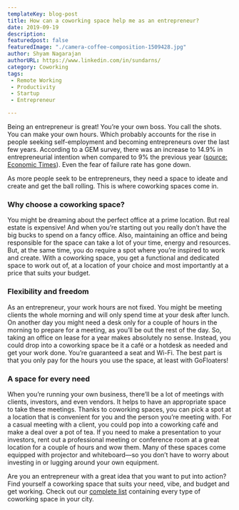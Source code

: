 ```yaml
---
templateKey: blog-post
title: How can a coworking space help me as an entrepreneur?
date: 2019-09-19
description:
featuredpost: false
featuredImage: "./camera-coffee-composition-1509428.jpg"
author: Shyam Nagarajan
authorURL: https://www.linkedin.com/in/sundarns/
category: Coworking
tags:
 - Remote Working
 - Productivity
 - Startup
 - Entrepreneur

---
```


<!--StartFragment-->

Being an entrepreneur is great! You’re your own boss. You call the shots. You can make your own hours. Which probably accounts for the rise in people seeking self-employment and becoming entrepreneurs over the last few years. According to a GEM survey, there was an increase to 14.9% in entrepreneurial intention when compared to 9% the previous year ([source: Economic Times](https://economictimes.indiatimes.com/small-biz/startups/newsbuzz/perception-about-entrepreneurship-on-rise-in-india-gem-report/articleshow/63380950.cms)). Even the fear of failure rate has gone down.

As more people seek to be entrepreneurs, they need a space to ideate and create and get the ball rolling. This is where coworking spaces come in.

### Why choose a coworking space?

You might be dreaming about the perfect office at a prime location. But real estate is expensive! And when you’re starting out you really don’t have the big bucks to spend on a fancy office. Also, maintaining an office and being responsible for the space can take a lot of your time, energy and resources. But, at the same time, you do require a spot where you’re inspired to work and create. With a coworking space, you get a functional and dedicated space to work out of, at a location of your choice and most importantly at a price that suits your budget.

### Flexibility and freedom

As an entrepreneur, your work hours are not fixed. You might be meeting clients the whole morning and will only spend time at your desk after lunch. On another day you might need a desk only for a couple of hours in the morning to prepare for a meeting, as you’ll be out the rest of the day. So, taking an office on lease for a year makes absolutely no sense. Instead, you could drop into a coworking space be it a café or a hotdesk as needed and get your work done. You’re guaranteed a seat and Wi-Fi. The best part is that you only pay for the hours you use the space, at least with GoFloaters!

### A space for every need

When you’re running your own business, there’ll be a lot of meetings with clients, investors, and even vendors. It helps to have an appropriate space to take these meetings. Thanks to coworking spaces, you can pick a spot at a location that is convenient for you and the person you’re meeting with. For a casual meeting with a client, you could pop into a coworking café and make a deal over a pot of tea. If you need to make a presentation to your investors, rent out a professional meeting or conference room at a great location for a couple of hours and wow them. Many of these spaces come equipped with projector and whiteboard—so you don’t have to worry about investing in or lugging around your own equipment.

Are you an entrepreneur with a great idea that you want to put into action? Find yourself a coworking space that suits your need, vibe, and budget and get working. Check out our [complete list](https://gofloaters.com/work-cafe/) containing every type of coworking space in your city.

<!--EndFragment-->
